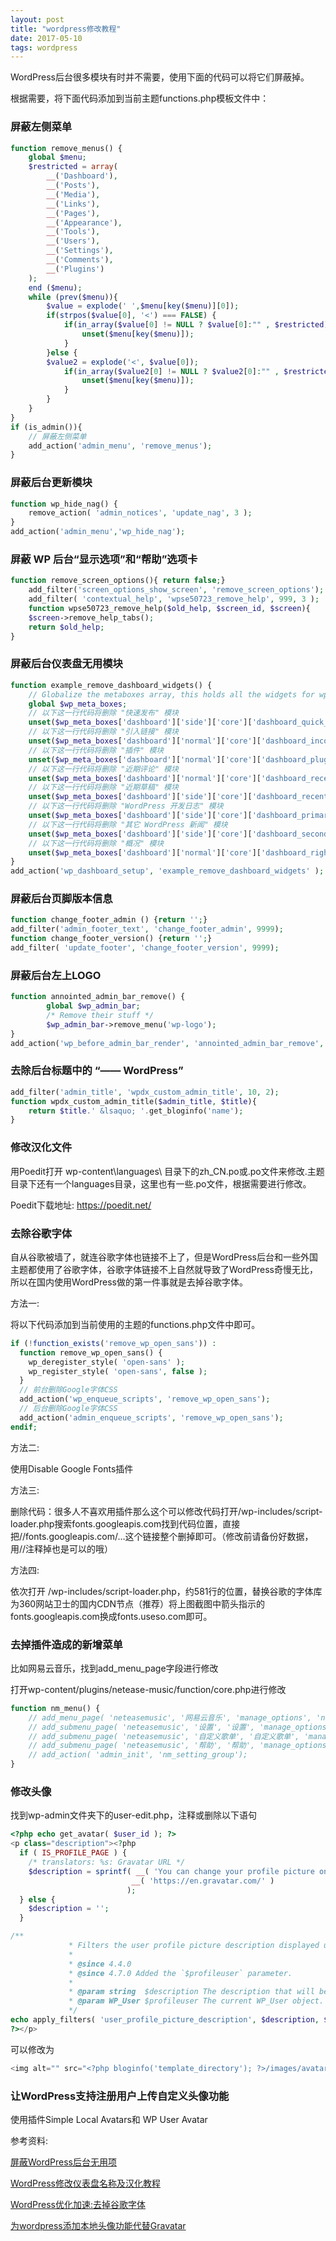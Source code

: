 ```yaml
---
layout: post
title: "wordpress修改教程"
date: 2017-05-10
tags: wordpress
---
```


WordPress后台很多模块有时并不需要，使用下面的代码可以将它们屏蔽掉。

根据需要，将下面代码添加到当前主题functions.php模板文件中：

### 屏蔽左侧菜单

```php
function remove_menus() {
    global $menu;
    $restricted = array(
        __('Dashboard'),
        __('Posts'),
        __('Media'),
        __('Links'),
        __('Pages'),
        __('Appearance'),
        __('Tools'),
        __('Users'),
        __('Settings'),
        __('Comments'),
        __('Plugins')
    );
    end ($menu);
    while (prev($menu)){
        $value = explode(' ',$menu[key($menu)][0]);
        if(strpos($value[0], '<') === FALSE) {
            if(in_array($value[0] != NULL ? $value[0]:"" , $restricted)){
                unset($menu[key($menu)]);
            }
        }else {
        $value2 = explode('<', $value[0]);
            if(in_array($value2[0] != NULL ? $value2[0]:"" , $restricted)){
                unset($menu[key($menu)]);
            }
        }
    }
}
if (is_admin()){
    // 屏蔽左侧菜单
    add_action('admin_menu', 'remove_menus');
}
```



### 屏蔽后台更新模块

```php
function wp_hide_nag() {
    remove_action( 'admin_notices', 'update_nag', 3 );
}
add_action('admin_menu','wp_hide_nag');
```



### 屏蔽 WP 后台“显示选项”和“帮助”选项卡

```php
function remove_screen_options(){ return false;}
    add_filter('screen_options_show_screen', 'remove_screen_options');
    add_filter( 'contextual_help', 'wpse50723_remove_help', 999, 3 );
    function wpse50723_remove_help($old_help, $screen_id, $screen){
    $screen->remove_help_tabs();
    return $old_help;
}
```



### 屏蔽后台仪表盘无用模块

```php
function example_remove_dashboard_widgets() {
    // Globalize the metaboxes array, this holds all the widgets for wp-admin
    global $wp_meta_boxes;
    // 以下这一行代码将删除 "快速发布" 模块
    unset($wp_meta_boxes['dashboard']['side']['core']['dashboard_quick_press']);
    // 以下这一行代码将删除 "引入链接" 模块
    unset($wp_meta_boxes['dashboard']['normal']['core']['dashboard_incoming_links']);
    // 以下这一行代码将删除 "插件" 模块
    unset($wp_meta_boxes['dashboard']['normal']['core']['dashboard_plugins']);
    // 以下这一行代码将删除 "近期评论" 模块
    unset($wp_meta_boxes['dashboard']['normal']['core']['dashboard_recent_comments']);
    // 以下这一行代码将删除 "近期草稿" 模块
    unset($wp_meta_boxes['dashboard']['side']['core']['dashboard_recent_drafts']);
    // 以下这一行代码将删除 "WordPress 开发日志" 模块
    unset($wp_meta_boxes['dashboard']['side']['core']['dashboard_primary']);
    // 以下这一行代码将删除 "其它 WordPress 新闻" 模块
    unset($wp_meta_boxes['dashboard']['side']['core']['dashboard_secondary']);
    // 以下这一行代码将删除 "概况" 模块
    unset($wp_meta_boxes['dashboard']['normal']['core']['dashboard_right_now']);
}
add_action('wp_dashboard_setup', 'example_remove_dashboard_widgets' );
```



### 屏蔽后台页脚版本信息

```php
function change_footer_admin () {return '';}
add_filter('admin_footer_text', 'change_footer_admin', 9999);
function change_footer_version() {return '';}
add_filter( 'update_footer', 'change_footer_version', 9999);
```



### 屏蔽后台左上LOGO

```php
function annointed_admin_bar_remove() {
        global $wp_admin_bar;
        /* Remove their stuff */
        $wp_admin_bar->remove_menu('wp-logo');
}
add_action('wp_before_admin_bar_render', 'annointed_admin_bar_remove', 0);
```



### 去除后台标题中的 “—— WordPress”

```php
add_filter('admin_title', 'wpdx_custom_admin_title', 10, 2);
function wpdx_custom_admin_title($admin_title, $title){
    return $title.' &lsaquo; '.get_bloginfo('name');
}
```



### 修改汉化文件

用Poedit打开 wp-content\languages\ 目录下的zh_CN.po或.po文件来修改.主题目录下还有一个languages目录，这里也有一些.po文件，根据需要进行修改。

Poedit下载地址:   https://poedit.net/



### 去除谷歌字体

自从谷歌被墙了，就连谷歌字体也链接不上了，但是WordPress后台和一些外国主题都使用了谷歌字体，谷歌字体链接不上自然就导致了WordPress奇慢无比，所以在国内使用WordPress做的第一件事就是去掉谷歌字体。

方法一:

将以下代码添加到当前使用的主题的functions.php文件中即可。

```php
if (!function_exists('remove_wp_open_sans')) :
  function remove_wp_open_sans() {
    wp_deregister_style( 'open-sans' );
    wp_register_style( 'open-sans', false );
  }
  // 前台删除Google字体CSS
  add_action('wp_enqueue_scripts', 'remove_wp_open_sans');
  // 后台删除Google字体CSS
  add_action('admin_enqueue_scripts', 'remove_wp_open_sans');
endif;

```

方法二: 

使用Disable Google Fonts插件

方法三:

删除代码：很多人不喜欢用插件那么这个可以修改代码打开/wp-includes/script-loader.php搜索fonts.googleapis.com找到代码位置，直接把//fonts.googleapis.com/…这个链接整个删掉即可。（修改前请备份好数据，用//注释掉也是可以的哦）

方法四:

依次打开 /wp-includes/script-loader.php，约581行的位置，替换谷歌的字体库为360网站卫士的国内CDN节点（推荐）将上图截图中箭头指示的fonts.googleapis.com换成fonts.useso.com即可。



### 去掉插件造成的新增菜单

比如网易云音乐，找到add_menu_page字段进行修改

打开wp-content/plugins/netease-music/function/core.php进行修改

```php
function nm_menu() {
    // add_menu_page( 'neteasemusic', '网易云音乐', 'manage_options', 'neteasemusic', 'nm_setting_page' );
    // add_submenu_page( 'neteasemusic', '设置', '设置', 'manage_options', 'neteasemusic', 'nm_setting_page' );
    // add_submenu_page( 'neteasemusic', '自定义歌单', '自定义歌单', 'manage_options', 'neteasemusic-list', 'nm_list_setting' );
    // add_submenu_page( 'neteasemusic', '帮助', '帮助', 'manage_options', 'neteasemusic-help', 'nm_setting_page' );
    // add_action( 'admin_init', 'nm_setting_group');
}
```



### 修改头像

找到wp-admin文件夹下的user-edit.php，注释或删除以下语句

```php
<?php echo get_avatar( $user_id ); ?>
<p class="description"><?php
  if ( IS_PROFILE_PAGE ) {
    /* translators: %s: Gravatar URL */
    $description = sprintf( __( 'You can change your profile picture on <a href="%s">Gravatar</a>.' ),
                           __( 'https://en.gravatar.com/' )
                          );
  } else {
    $description = '';
  }

/**
			 * Filters the user profile picture description displayed under the Gravatar.
			 *
			 * @since 4.4.0
			 * @since 4.7.0 Added the `$profileuser` parameter.
			 *
			 * @param string  $description The description that will be printed.
			 * @param WP_User $profileuser The current WP_User object.
			 */
echo apply_filters( 'user_profile_picture_description', $description, $profileuser );
?></p>
```

可以修改为

```php
<img alt="" src="<?php bloginfo('template_directory'); ?>/images/avatar.png" class="avatar avatar-96 photo" height="96" width="96">
```



### 让WordPress支持注册用户上传自定义头像功能

使用插件Simple Local Avatars和 WP User Avatar







参考资料:

[屏蔽WordPress后台无用项](http://zmingcx.com/shielding-wordpress-useless-items.html)

[WordPress修改仪表盘名称及汉化教程](http://www.myzhenai.com.cn/post/851.html)

[WordPress优化加速:去掉谷歌字体](http://www.ymjihe.com/1694.html)

[为wordpress添加本地头像功能代替Gravatar](http://www.v7v3.com/wpjiaocheng/2014051161.html)







